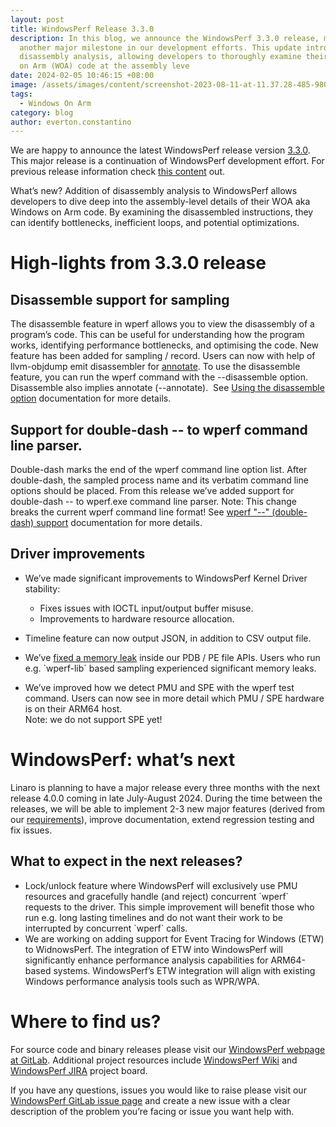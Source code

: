 ```yaml
---
layout: post
title: WindowsPerf Release 3.3.0
description: In this blog, we announce the WindowsPerf 3.3.0 release, marking
  another major milestone in our development efforts. This update introduces
  disassembly analysis, allowing developers to thoroughly examine their Windows
  on Arm (WOA) code at the assembly leve
date: 2024-02-05 10:46:15 +08:00
image: /assets/images/content/screenshot-2023-08-11-at-11.37.28-485-980828-2.webp
tags:
  - Windows On Arm
category: blog
author: everton.constantino
---
```

We are happy to announce the latest WindowsPerf release version [3.3.0](https://gitlab.com/Linaro/WindowsPerf/windowsperf/-/releases/3.3.0). This major release is a continuation of WindowsPerf development effort. For previous release information check [this content](https://www.linaro.org/blog/windowsperf-release-3-0-0) out.

What’s new? Addition of disassembly analysis to WindowsPerf allows developers to dive deep into the assembly-level details of their WOA aka Windows on Arm code. By examining the disassembled instructions, they can identify bottlenecks, inefficient loops, and potential optimizations.

# High-lights from 3.3.0 release

## Disassemble support for sampling 

The disassemble feature in wperf allows you to view the disassembly of a program’s code. This can be useful for understanding how the program works, identifying performance bottlenecks, and optimising the code. New feature has been added for sampling / record. Users can now with help of llvm-objdump emit disassembler for [annotate](https://gitlab.com/Linaro/WindowsPerf/windowsperf/-/tree/main/wperf?ref_type=heads#using-the-annotate-option). To use the disassemble feature, you can run the wperf command with the --disassemble option. Disassemble also implies annotate (--annotate).  See [Using the disassemble option](https://gitlab.com/Linaro/WindowsPerf/windowsperf/-/tree/main/wperf?ref_type=heads#using-the-disassemble-option) documentation for more details.

## Support for double-dash -- to wperf command line parser. 

Double-dash marks the end of the wperf command line option list. After double-dash, the sampled process name and its verbatim command line options should be placed. From this release we’ve added support for double-dash -- to wperf.exe command line parser. Note: This change breaks the current wperf command line format! See [wperf "--" (double-dash) support](https://gitlab.com/Linaro/WindowsPerf/windowsperf/-/tree/main/wperf?ref_type=heads#wperf-double-dash-support) documentation for more details.

## Driver improvements

* We’ve made significant improvements to WindowsPerf Kernel Driver stability:

  * Fixes issues with IOCTL input/output buffer misuse.
  * Improvements to hardware resource allocation.
* Timeline feature can now output JSON, in addition to CSV output file.
* We’ve [fixed a memory leak](https://gitlab.com/Linaro/WindowsPerf/windowsperf/-/merge_requests/461) inside our PDB / PE file APIs. Users who run e.g. \`wperf-lib\` based sampling experienced significant memory leaks.
* We’ve improved how we detect PMU and SPE with the wperf test command. Users can now see in more detail which PMU / SPE hardware is on their ARM64 host.\
  Note: we do not support SPE yet!

# WindowsPerf: what’s next 

Linaro is planning to have a major release every three months with the next release 4.0.0 coming in late July-August 2024. During the time between the releases, we will be able to implement 2-3 new major features (derived from our [requirements](https://gitlab.com/Linaro/WindowsPerf/windowsperf/-/requirements_management/requirements)), improve documentation, extend regression testing and fix issues.

## What to expect in the next releases?

* Lock/unlock feature where WindowsPerf will exclusively use PMU resources and gracefully handle (and reject) concurrent \`wperf\` requests to the driver. This simple improvement will benefit those who run e.g. long lasting timelines and do not want their work to be interrupted by concurrent \`wperf\` calls.
* We are working on adding support for Event Tracing for Windows (ETW) to WidnowsPerf. The integration of ETW into WindowsPerf will significantly enhance performance analysis capabilities for ARM64-based systems. WindowsPerf’s ETW integration will align with existing Windows performance analysis tools such as WPR/WPA.

# Where to find us?

For source code and binary releases please visit our [WindowsPerf webpage at GitLab](https://gitlab.com/Linaro/WindowsPerf/windowsperf). Additional project resources include [WindowsPerf Wiki](https://linaro.atlassian.net/wiki/spaces/WPERF/overview) and [WindowsPerf JIRA](https://linaro.atlassian.net/jira/software/c/projects/WPERF/boards/169) project board.

If you have any questions, issues you would like to raise please visit our [WindowsPerf GitLab issue page](https://gitlab.com/Linaro/WindowsPerf/windowsperf/-/issues) and create a new issue with a clear description of the problem you’re facing or issue you want help with.